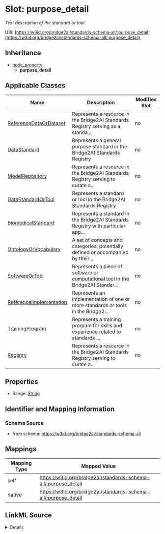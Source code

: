 

# Slot: purpose_detail


_Text description of the standard or tool._





URI: [https://w3id.org/bridge2ai/standards-schema-all/:purpose_detail](https://w3id.org/bridge2ai/standards-schema-all/:purpose_detail)




## Inheritance

* [node_property](node_property.md)
    * **purpose_detail**






## Applicable Classes

| Name | Description | Modifies Slot |
| --- | --- | --- |
| [ReferenceDataOrDataset](ReferenceDataOrDataset.md) | Represents a resource in the Bridge2AI Standards Registry serving as a standa... |  no  |
| [DataStandard](DataStandard.md) | Represents a general purpose standard in the Bridge2AI Standards Registry |  no  |
| [ModelRepository](ModelRepository.md) | Represents a resource in the Bridge2AI Standards Registry serving to curate a... |  no  |
| [DataStandardOrTool](DataStandardOrTool.md) | Represents a standard or tool in the Bridge2AI Standards Registry |  no  |
| [BiomedicalStandard](BiomedicalStandard.md) | Represents a standard in the Bridge2AI Standards Registry with particular app... |  no  |
| [OntologyOrVocabulary](OntologyOrVocabulary.md) | A set of concepts and categories, potentially defined or accompanied by their... |  no  |
| [SoftwareOrTool](SoftwareOrTool.md) | Represents a piece of software or computational tool in the Bridge2AI Standar... |  no  |
| [ReferenceImplementation](ReferenceImplementation.md) | Represents an implementation of one or more standards or tools in the Bridge2... |  no  |
| [TrainingProgram](TrainingProgram.md) | Represents a training program for skills and experience related to standards ... |  no  |
| [Registry](Registry.md) | Represents a resource in the Bridge2AI Standards Registry serving to curate a... |  no  |







## Properties

* Range: [String](String.md)





## Identifier and Mapping Information







### Schema Source


* from schema: https://w3id.org/bridge2ai/standards-schema-all




## Mappings

| Mapping Type | Mapped Value |
| ---  | ---  |
| self | https://w3id.org/bridge2ai/standards-schema-all/:purpose_detail |
| native | https://w3id.org/bridge2ai/standards-schema-all/:purpose_detail |




## LinkML Source

<details>
```yaml
name: purpose_detail
description: Text description of the standard or tool.
from_schema: https://w3id.org/bridge2ai/standards-schema-all
rank: 1000
is_a: node_property
domain: NamedThing
alias: purpose_detail
domain_of:
- DataStandardOrTool
range: string

```
</details>